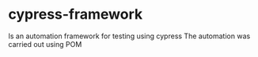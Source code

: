 # cypress-framework
Is an automation framework for testing using cypress
The automation was carried out using POM
